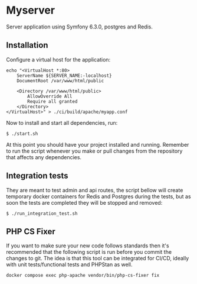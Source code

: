 # Myserver
Server application using Symfony 6.3.0, postgres and Redis.

## Installation

Configure a virtual host for the application:
```
echo "<VirtualHost *:80>
    ServerName ${SERVER_NAME:-localhost}
    DocumentRoot /var/www/html/public

    <Directory /var/www/html/public>
        AllowOverride All
        Require all granted
    </Directory>
</VirtualHost>" > ./ci/build/apache/myapp.conf
```

Now to install and start all dependencies, run:

`$ ./start.sh `

At this point you should have your project installed and running. Remember to run the script whenever you make or pull changes from the repository that affects any dependencies.

## Integration tests

They are meant to test admin and api routes, the script bellow will create temporary docker containers for Redis and Postgres during the tests, but as soon the tests are completed they will be stopped and removed:

`$ ./run_integration_test.sh `

## PHP CS Fixer

If you want to make sure your new code follows standards then it's recommended that the following script is run before you commit the changes to git. The idea is that this tool can be integrated for CI/CD, ideally with unit tests/functional tests and PHPStan as well.

`docker compose exec php-apache vendor/bin/php-cs-fixer fix`